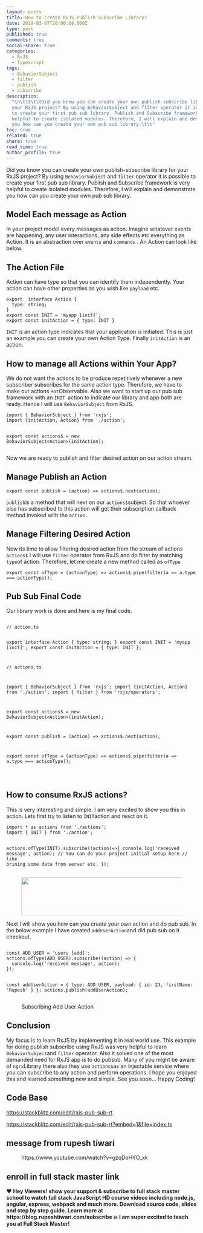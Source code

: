 ```yaml
---
layout: posts
title: How to create RxJS Publish Subscribe Library?
date: 2019-03-07T20:00:08.000Z
type: post
published: true
comments: true
social-share: true
categories:
  - RxJS
  - Typescript
tags:
  - BehaviorSubject
  - filter
  - publish
  - subscribe
description:
  "\n\t\t\t\tDid you know you can create your own publish-subscribe library for
  your RxJS project? By using BehaviorSubject and filter operator it is possible
  to create your first pub sub library. Publish and Subscribe framework is very
  helpful to create isolated modules. Therefore, I will explain and demonstrate
  you how can you create your own pub sub library.\t\t"
toc: true
related: true
share: true
read_time: true
author_profile: true
---
```


<p><!-- wp:paragraph --></p>
<p>Did you know you can create your own publish-subscribe library for your RxJS project? By using <code>BehaviorSubject</code> and <code>filter</code> operator it is possible to create your first pub sub library. Publish and Subscribe framework is very helpful to create isolated modules. Therefore, I will explain and demonstrate you how can you create your own pub sub library.  </p>
<p><!-- /wp:paragraph --></p>
<p><!-- wp:heading --></p>
<h2>Model Each message as Action</h2>
<p><!-- /wp:heading --></p>
<p><!-- wp:paragraph --></p>
<p>In your project model every messages as action. Imagine whatever events are happening, any user interactions, any side effects etc everything as Action. It is an abstraction over <code>events</code> and <code>commands</code> . An Action can look like below.</p>
<p><!-- /wp:paragraph --></p>
<p><!-- wp:heading --></p>
<h2>The Action File</h2>
<p><!-- /wp:heading --></p>
<p><!-- wp:paragraph --></p>
<p>Action can have type so that you can identify them independently. Your action can have other properties as you wish like <code>payload</code> etc. </p>
<p><!-- /wp:paragraph --></p>
<p><!-- wp:code --></p>
<pre class="wp-block-code"><code>export  interface Action {
  type: string;
}
export const INIT = 'myapp [init]';
export const initAction = { type: INIT }</code></pre>
<p><!-- /wp:code --></p>
<p><!-- wp:paragraph --></p>
<p><code>INIT</code> is an action type indicates that your application is initiated. This is just an example you can create your own Action Type. Finally <code>initAction</code> is an action.</p>
<p><!-- /wp:paragraph --></p>
<p><!-- wp:heading --></p>
<h2>How to manage all Actions within Your App?</h2>
<p><!-- /wp:heading --></p>
<p><!-- wp:paragraph --></p>
<p>We do not want the actions to be produce repetitively whenever a new subscriber subscribes for the same action type. Therefore, we have to make our actions <code>Hot</code>Observable. Also we want to start up our pub sub framework with an <code>INIT </code>action to indicate our library and app both are ready. Hence I will use <code>BehaviorSubject</code> from RxJS. </p>
<p><!-- /wp:paragraph --></p>
<p><!-- wp:code --></p>
<pre class="wp-block-code"><code>import { BehaviorSubject } from 'rxjs';
import {initAction, Action} from './action';

export const actions$ = new BehaviorSubject&lt;Action>(initAction);</code></pre>

<p><!-- /wp:code --></p>
<p><!-- wp:paragraph --></p>
<p>Now we are ready to publish and filter desired action on our action stream. </p>
<p><!-- /wp:paragraph --></p>
<p><!-- wp:heading --></p>
<h2>Manage Publish an Action</h2>
<p><!-- /wp:heading --></p>
<p><!-- wp:code --></p>
<pre class="wp-block-code"><code>export const publish = (action) => actions$.next(action);</code></pre>
<p><!-- /wp:code --></p>
<p><!-- wp:paragraph --></p>
<p><code>publish</code>is a method that will next on our <code>actions$</code>subject. So that whoever else has subscribed to this action will get their subscription callback method invoked with the <code>action.</code></p>
<p><!-- /wp:paragraph --></p>
<p><!-- wp:heading --></p>
<h2>Manage Filtering Desired Action</h2>
<p><!-- /wp:heading --></p>
<p><!-- wp:paragraph --></p>
<p>Now its time to allow filtering desired action from the stream of actions <code>actions$</code> I will use <code>filter</code> operator from RxJS and do filter by matching <code>type</code>of action. Therefore, let me create a  new method called as <code>ofType</code></p>
<p><!-- /wp:paragraph --></p>
<p><!-- wp:code --></p>
<pre class="wp-block-code"><code>export const ofType = (actionType) => actions$.pipe(filter(a => a.type === actionType));
</code></pre>
<p><!-- /wp:code --></p>
<p><!-- wp:heading --></p>
<h2>Pub Sub Final Code </h2>
<p><!-- /wp:heading --></p>
<p><!-- wp:paragraph --></p>
<p>Our library work is done and here is my final code.</p>
<p><!-- /wp:paragraph --></p>
<p><!-- wp:image {"align":"center","id":1089} --></p>
<div class="wp-block-image">
<figure class="aligncenter"><img src="{{ site.baseurl }}/assets/2019/03/background-beverage-career-1855233.jpg?fit=840%2C628&amp;ssl=1" alt="" class="wp-image-1089" /></figure>
</div>
<p><!-- /wp:image --></p>
<p><!-- wp:code --></p>
<pre class="wp-block-code"><code>// action.ts

export interface Action { type: string; } export const INIT = 'myapp [init]';
export const initAction = { type: INIT };

// actions.ts

import { BehaviorSubject } from 'rxjs'; import {initAction, Action} from
'./action'; import { filter } from 'rxjs/operators';

export const actions$ = new BehaviorSubject&lt;Action>(initAction);

export const publish = (action) => actions$.next(action);

export const ofType = (actionType) => actions$.pipe(filter(a => a.type ===
actionType));

</code></pre>

<p><!-- /wp:code --></p>
<p><!-- wp:heading --></p>
<h2>How to consume RxJS actions?</h2>
<p><!-- /wp:heading --></p>
<p><!-- wp:paragraph --></p>
<p>This is very interesting and simple. I am very excited to show you this in action. Lets first try to listen to <code>INIT</code>action and react on it.</p>
<p><!-- /wp:paragraph --></p>
<p><!-- wp:code --></p>
<pre class="wp-block-code"><code>import * as actions from './actions';
import { INIT } from './action';

actions.ofType(INIT).subscribe((action)=>{ console.log('received message',
action); // You can do your project initial setup here // like brining some data
from server etc. }); </code></pre>

<p><!-- /wp:code --></p>
<p><!-- wp:image {"id":1090,"width":458,"height":100} --></p>
<figure class="wp-block-image is-resized"><img src="{{ site.baseurl }}/assets/2019/03/subscribing-init.png" alt="" class="wp-image-1090" width="458" height="100" /></figure>
<p><!-- /wp:image --></p>
<p><!-- wp:paragraph --></p>
<p>Next I will show you how can you create your own action and do pub sub. In the below example I have created <code>addUserAction</code>and did pub sub on it checkout.</p>
<p><!-- /wp:paragraph --></p>
<p><!-- wp:code --></p>
<pre class="wp-block-code"><code>
const ADD_USER = 'users [add]';
actions.ofType(ADD_USER).subscribe((action) => {
  console.log('received message', action);
});

const addUserAction = { type: ADD_USER, payload: { id: 23, firstName: 'Rupesh' }
}; actions.publish(addUserAction); </code></pre>

<p><!-- /wp:code --></p>
<p><!-- wp:image {"id":1091} --></p>
<figure class="wp-block-image"><img src="{{ site.baseurl }}/assets/2019/03/subscribing-add-user.png" alt="" class="wp-image-1091" /><br />
<figcaption>Subscribing Add User Action</p>
</figcaption>
</figure>
<p><!-- /wp:image --></p>
<p><!-- wp:heading --></p>
<h2>Conclusion</h2>
<p><!-- /wp:heading --></p>
<p><!-- wp:paragraph --></p>
<p>My focus is to learn RxJS by implementing it in real world use. This example for doing publish subscribe using RxJS was very helpful to learn <code>BehaviorSubject</code>and <code>filter</code> operator. Also it solved one of the most demanded need for RxJS app is to do pubsub. Many of you might be aware of <code>ngrx</code>Library there also they use <code>actions$</code>as an injectable service where you can subscribe to any action and perform operations. I hope you enjoyed this and learned something new and simple. See you soon... Happy Coding!</p>
<p><!-- /wp:paragraph --></p>
<p><!-- wp:heading --></p>
<h2>Code Base</h2>
<p><!-- /wp:heading --></p>
<p><!-- wp:paragraph --></p>
<p><a href="https://stackblitz.com/edit/rxjs-pub-sub-rt">https://stackblitz.com/edit/rxjs-pub-sub-rt</a></p>
<p><!-- /wp:paragraph --></p>
<p><!-- wp:paragraph --></p>
<p><a href="https://stackblitz.com/edit/rxjs-pub-sub-rt?embed=1&amp;file=index.ts">https://stackblitz.com/edit/rxjs-pub-sub-rt?embed=1&amp;file=index.ts</a></p>
<p><!-- /wp:paragraph --></p>
<p><!-- wp:heading --></p>
<h2>message from rupesh tiwari</h2>
<p><!-- /wp:heading --></p>
<p><!-- wp:core-embed/youtube {"url":"https://www.youtube.com/watch?v=gzqDoHYO_xk","type":"video","providerNameSlug":"youtube","className":"wp-embed-aspect-16-9 wp-has-aspect-ratio"} --></p>
<figure class="wp-block-embed-youtube wp-block-embed is-type-video is-provider-youtube wp-embed-aspect-16-9 wp-has-aspect-ratio">
<div class="wp-block-embed__wrapper">
https://www.youtube.com/watch?v=gzqDoHYO_xk
</div>
</figure>
<p><!-- /wp:core-embed/youtube --></p>
<p><!-- wp:heading --></p>
<h2>enroll in full stack master link</h2>
<p><!-- /wp:heading --></p>
<p><!-- wp:paragraph --></p>
<p><strong>❤️ Hey Viewers! show your support &amp; subscribe to full stack master school to watch full stack JavaScript HD course videos including node.js, angular, express, webpack and much more. Download source code, slides and step by step guide. Learn more at https://blog.rupeshtiwari.com/subscribe 💥 I am super excited to teach you at Full Stack Master!</strong></p>
<p><!-- /wp:paragraph --></p>
<p><!-- wp:image {"id":3402,"sizeSlug":"large","linkDestination":"custom"} --></p>
<figure class="wp-block-image size-large"><a href="https://blog.rupeshtiwari.com/subscribe"><img src="{{ site.baseurl }}/assets/2019/03/plan-subscription-3.jpg?fit=605%2C1024&amp;ssl=1" alt="" class="wp-image-3402" /></a></figure>
<p><!-- /wp:image --></p>
<p><!-- wp:paragraph --></p>
<p><!-- /wp:paragraph --></p>
